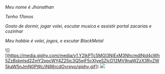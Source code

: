 _Meu nome é Jhonathan_ 

_Tenho 17anos_

_Gosto de dormir, jogar volei, escutar musica e assistir portal zacarias e cozinhar_

_Meu hobbie é volei, jogos, e escutar BlackMetal_

![][(https://media.giphy.com/media/v1.Y2lkPTc5MGI3NjExM3NhcmdlNjd4cWh5ZzBsbnlsd2ZmY2ppcWY4Z25ic3Q5ejF5cXIyeSZlcD12MV9naWZzX3RyZW5kaW5nJmN0PWc/jN86rcdOyrpyo/giphy.gif])
![]((https://media2.giphy.com/media/v1.Y2lkPTc5MGI3NjExaTRqOGUzYm4zc2kxZ2wzM2s4NjBwbzBsaXVzbG9hbXowdmtpazYzeSZlcD12MV9pbnRlcm5hbF9naWZfYnlfaWQmY3Q9Zw/61S9X3tApDK7moxWJh/giphy.gif))
